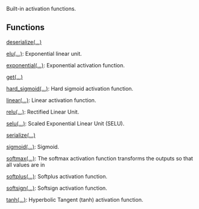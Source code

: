 Built-in activation functions.
## Functions
[deserialize(...)](https://tensorflow.google.cn/api_docs/python/tf/keras/activations/deserialize)

[elu(...)](https://tensorflow.google.cn/api_docs/python/tf/keras/activations/elu): Exponential linear unit.

[exponential(...)](https://tensorflow.google.cn/api_docs/python/tf/keras/activations/exponential): Exponential activation function.

[get(...)](https://tensorflow.google.cn/api_docs/python/tf/keras/activations/get)

[hard_sigmoid(...)](https://tensorflow.google.cn/api_docs/python/tf/keras/activations/hard_sigmoid): Hard sigmoid activation function.

[linear(...)](https://tensorflow.google.cn/api_docs/python/tf/keras/activations/linear): Linear activation function.

[relu(...)](https://tensorflow.google.cn/api_docs/python/tf/keras/activations/relu): Rectified Linear Unit.

[selu(...)](https://tensorflow.google.cn/api_docs/python/tf/keras/activations/selu): Scaled Exponential Linear Unit (SELU).

[serialize(...)](https://tensorflow.google.cn/api_docs/python/tf/keras/activations/serialize)

[sigmoid(...)](https://tensorflow.google.cn/api_docs/python/tf/keras/activations/sigmoid): Sigmoid.

[softmax(...)](https://tensorflow.google.cn/api_docs/python/tf/keras/activations/softmax): The softmax activation function transforms the outputs so that all values are in

[softplus(...)](https://tensorflow.google.cn/api_docs/python/tf/keras/activations/softplus): Softplus activation function.

[softsign(...)](https://tensorflow.google.cn/api_docs/python/tf/keras/activations/softsign): Softsign activation function.

[tanh(...)](https://tensorflow.google.cn/api_docs/python/tf/keras/activations/tanh): Hyperbolic Tangent (tanh) activation function.


